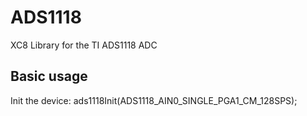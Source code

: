 # ADS1118
XC8 Library for the TI ADS1118 ADC

## Basic usage

Init the device:    ads1118Init(ADS1118_AIN0_SINGLE_PGA1_CM_128SPS);

<!--stackedit_data:
eyJoaXN0b3J5IjpbMTYwNzk3MDk4N119
-->